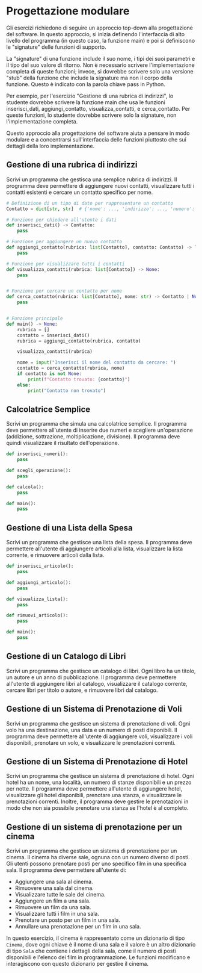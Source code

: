 # Progettazione modulare

Gli esercizi richiedono di seguire un approccio top-down alla progettazione del software. In questo approccio, si inizia definendo l'interfaccia di alto livello del programma (in questo caso, la funzione main) e poi si definiscono le "signature" delle funzioni di supporto.

La "signature" di una funzione include il suo nome, i tipi dei suoi parametri e il tipo del suo valore di ritorno. Non è necessario scrivere l'implementazione completa di queste funzioni; invece, si dovrebbe scrivere solo una versione "stub" della funzione che include la signature ma non il corpo della funzione. Questo è indicato con la parola chiave pass in Python.

Per esempio, per l'esercizio "Gestione di una rubrica di indirizzi", lo studente dovrebbe scrivere la funzione main che usa le funzioni inserisci_dati, aggiungi_contatto, visualizza_contatti, e cerca_contatto. Per queste funzioni, lo studente dovrebbe scrivere solo la signature, non l'implementazione completa.

Questo approccio alla progettazione del software aiuta a pensare in modo modulare e a concentrarsi sull'interfaccia delle funzioni piuttosto che sui dettagli della loro implementazione.

## Gestione di una rubrica di indirizzi

Scrivi un programma che gestisca una semplice rubrica di indirizzi. Il programma deve permettere di aggiungere nuovi contatti, visualizzare tutti i contatti esistenti e cercare un contatto specifico per nome.

```python
# Definizione di un tipo di dato per rappresentare un contatto
Contatto = dict[str, str]  # {'nome': ..., 'indirizzo': ..., 'numero': ...}

# Funzione per chiedere all'utente i dati
def inserisci_dati() -> Contatto:
    pass

# Funzione per aggiungere un nuovo contatto
def aggiungi_contatto(rubrica: list[Contatto], contatto: Contatto) -> list[Contatto]:
    pass

# Funzione per visualizzare tutti i contatti
def visualizza_contatti(rubrica: list[Contatto]) -> None:
    pass


# Funzione per cercare un contatto per nome
def cerca_contatto(rubrica: list[Contatto], nome: str) -> Contatto | None:
    pass


# Funzione principale
def main() -> None:
    rubrica = []
    contatto = inserisci_dati()
    rubrica = aggiungi_contatto(rubrica, contatto)

    visualizza_contatti(rubrica)

    nome = input("Inserisci il nome del contatto da cercare: ")
    contatto = cerca_contatto(rubrica, nome)
    if contatto is not None:
        print(f"Contatto trovato: {contatto}")
    else:
        print("Contatto non trovato")
```


## Calcolatrice Semplice

Scrivi un programma che simula una calcolatrice semplice. Il programma deve permettere all'utente di inserire due numeri e scegliere un'operazione (addizione, sottrazione, moltiplicazione, divisione). Il programma deve quindi visualizzare il risultato dell'operazione.

```python
def inserisci_numeri():
    pass

def scegli_operazione():
    pass

def calcola():
    pass

def main():
    pass
```

## Gestione di una Lista della Spesa

Scrivi un programma che gestisce una lista della spesa. Il programma deve permettere all'utente di aggiungere articoli alla lista, visualizzare la lista corrente, e rimuovere articoli dalla lista.

```python
def inserisci_articolo():
    pass

def aggiungi_articolo():
    pass

def visualizza_lista():
    pass

def rimuovi_articolo():
    pass

def main():
    pass
```

## Gestione di un Catalogo di Libri

Scrivi un programma che gestisce un catalogo di libri. Ogni libro ha un titolo, un autore e un anno di pubblicazione. Il programma deve permettere all'utente di aggiungere libri al catalogo, visualizzare il catalogo corrente, cercare libri per titolo o autore, e rimuovere libri dal catalogo.

## Gestione di un Sistema di Prenotazione di Voli

Scrivi un programma che gestisce un sistema di prenotazione di voli. Ogni volo ha una destinazione, una data e un numero di posti disponibili. Il programma deve permettere all'utente di aggiungere voli, visualizzare i voli disponibili, prenotare un volo, e visualizzare le prenotazioni correnti.

## Gestione di un Sistema di Prenotazione di Hotel

Scrivi un programma che gestisce un sistema di prenotazione di hotel. Ogni hotel ha un nome, una località, un numero di stanze disponibili e un prezzo per notte. Il programma deve permettere all'utente di aggiungere hotel, visualizzare gli hotel disponibili, prenotare una stanza, e visualizzare le prenotazioni correnti. Inoltre, il programma deve gestire le prenotazioni in modo che non sia possibile prenotare una stanza se l'hotel è al completo.

## Gestione di un sistema di prenotazione per un cinema

Scrivi un programma che gestisce un sistema di prenotazione per un cinema. Il cinema ha diverse sale, ognuna con un numero diverso di posti. Gli utenti possono prenotare posti per uno specifico film in una specifica sala. Il programma deve permettere all'utente di:

- Aggiungere una sala al cinema.
- Rimuovere una sala dal cinema.
- Visualizzare tutte le sale del cinema.
- Aggiungere un film a una sala.
- Rimuovere un film da una sala.
- Visualizzare tutti i film in una sala.
- Prenotare un posto per un film in una sala.
- Annullare una prenotazione per un film in una sala.

In questo esercizio, il cinema è rappresentato come un dizionario di tipo `Cinema`, dove ogni chiave è il nome di una sala e il valore è un altro dizionario di tipo `Sala` che contiene i dettagli della sala, come il numero di posti disponibili e l'elenco dei film in programmazione. Le funzioni modificano e interagiscono con questo dizionario per gestire il cinema.

